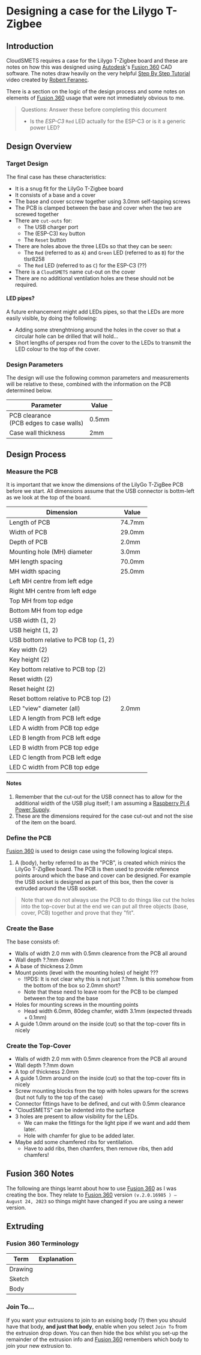 # Designing a case for the Lilygo T-Zigbee
## Introduction
CloudSMETS requires a case for the Lilygo T-Zigbee board and these are notes on how this was designed using [Autodesk]'s [Fusion 360] CAD software.  The notes draw heavily on the very helpful [Step By Step Tutorial] video created by [Robert Feranec].

There is a section on the logic of the design process and some notes on elements of [Fusion 360] usage that were not immediately obvious to me.

> Questions: Answer these before completing this document
> - Is the _ESP-C3_ `Red` LED actually for the ESP-C3 or is it a generic power LED?

## Design Overview
### Target Design
The final case has these characteristics:
- It is a snug fit for the LilyGo T-Zigbee board
- It consists of a base and a cover
- The base and cover sccrew together using 3.0mm self-tapping screws
- The PCB is clamped between the base and cover when the two are screwed together
- There are `cut-outs` for:
    - The USB charger port
    - The (ESP-C3) `Key` button
    - The `Reset` button
- There are holes above the three LEDs so that they can be seen:
    - The `Red` (referred to as `A`) and `Green` LED (referred to as `B`) for the tlsr8258
    - The `Red` LED (referred to as `C`) for the ESP-C3 (??)
- There is a `CloudSMETS` name cut-out on the cover
- There are no additional ventilation holes are these should not be required.

#### LED pipes?
A future enhancement might add LEDs pipes, so that the LEDs are more easily visible, by doing the following:
- Adding some strenghtniong around the holes in the cover so that a circular hole can be drilled that will hold...
- Short lengths of perspex rod from the cover to the LEDs to transmit the LED colour to the top of the cover.

### Design Parameters
The design will use the following common parameters and measurements will be relative to these, combined with the information on the PCB determined below.

|Parameter|Value|
|-|-|
|PCB clearance<br/>(PCB edges to case walls)|0.5mm|
|Case wall thickness|2mm|

## Design Process
### Measure the PCB
It is important that we know the dimensions of the LilyGo T-ZigBee PCB before we start.  All dimensions assume that the USB connector is bottm-left as we look at the top of the board.

|Dimension|Value|
|-|-|
|Length of PCB|74.7mm|
|Width of PCB|29.0mm|
|Depth of PCB|2.0mm|
|Mounting hole (MH) diameter|3.0mm|
|MH length spacing|70.0mm|
|MH width spacing|25.0mm|
|Left MH centre from left edge|
|Right MH centre from left edge|
|Top MH from top edge|
|Bottom MH from top edge|
|USB width (1, 2)|
|USB height (1, 2)|
|USB bottom relative to PCB top (1, 2)|
|Key width (2)|
|Key height (2)|
|Key bottom relative to PCB top (2)|
|Reset width (2)|
|Reset height (2)|
|Reset bottom relative to PCB top (2)|
|LED "view" diameter (all)|2.0mm|
|LED A length from PCB left edge|
|LED A width from PCB top edge|
|LED B length from PCB left edge|
|LED B width from PCB top edge|
|LED C length from PCB left edge|
|LED C width from PCB top edge|

#### Notes
1. Remember that the cut-out for the USB connect has to allow for the additional width of the USB plug itself; I am assuming a [Raspberry Pi 4 Power Supply].
1. These are the dimensions required for the case cut-out and not the sise of the item on the board.

### Define the PCB
[Fusion 360] is used to design case using the following logical steps.
1. A (body), herby referred to as the "PCB", is created which minics the LilyGo T-ZigBee board.  The PCB is then used to provide reference points around which the base and cover can be designed.  For example the USB socket is designed as part of this box, then the cover is extruded around the USB socket.

> Note that we do not always use the PCB to do things like cut the holes into the top-cover but at the end we can put all three objects (base, cover, PCB) together and prove that they "fit".

### Create the Base
The base consists of:
- Walls of width 2.0 mm with 0.5mm clearence from the PCB all around
- Wall depth ?.?mm down
- A base of thickness 2.0mm
- Mount points (level with the mounting holes) of height ???
    - !!PDS: It is not clear why this is not just ?.?mm.  Is this somehow from the bottom of the box so 2.0mm short?
    - Note that these need to leave room for the PCB to be clamped between the top and the base
- Holes for mounting screws in the mounting points
    - Head width 6.0mm, 80deg chamfer, width 3.1mm (expected threads + 0.1mm)
- A guide 1.0mm around on the inside (cut) so that the top-cover fits in nicely

### Create the Top-Cover
- Walls of width 2.0 mm with 0.5mm clearence from the PCB all around
- Wall depth ?.?mm down
- A top of thickness 2.0mm
- A guide 1.0mm around on the inside (cut) so that the top-cover fits in nicely
- Screw mounting blocks from the top with holes upwars for the screws (but not fully to the top of the case)
- Connector fittings have to be defined, and cut with 0.5mm clearance
- "CloudSMETS" can be indented into the surface
- 3 holes are present to allow visibility for the LEDs.
    - We can make the fittings for the light pipe if we want and add them later.
    - Hole with chamfer for glue to be added later.
- Maybe add some chamfered ribs for ventilation.
    - Have to add ribs, then chamfers, then remove ribs, then add chamfers!

## Fusion 360 Notes
The following are things learnt about how to use [Fusion 360] as I was creating the box.  They relate to [Fusion 360] version `(v.2.0.16985 ) – August 24, 2023` so things might have changed if you are using a newer version.

## Extruding
### Fusion 360 Terminology
|Term|Explanation|
|-|-|
|Drawing||
|Sketch||
|Body||

### Join To...
If you want your extrusions to join to an exising body (?) then you should have that body, **and just that body**, enable when you select `Join To` from the extrusion drop down.  You can then hide the box whilst you set-up the remainder of the extrusion info and [Fusion 360] remembers which body to join your new extrusion to.


[Autodesk]: https://www.autodesk.co.uk/
[Fusion 360]: https://www.autodesk.co.uk/products/fusion-360/overview?term=1-YEAR&tab=subscription
[Step By Step Tutorial]: https://www.youtube.com/watch?v=lII0ldT5TSk
[Robert Feranec]: https://www.youtube.com/@RobertFeranec
[Raspberry Pi 4 Power Supply]: https://thepihut.com/products/raspberry-pi-psu-uk?variant=20064070303806